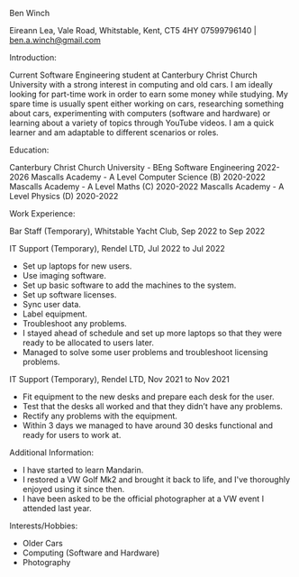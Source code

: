 Ben Winch

Eireann Lea,
Vale Road,
Whitstable,
Kent,
CT5 4HY
07599796140 | ben.a.winch@gmail.com

Introduction:

Current Software Engineering student at Canterbury Christ Church University with a strong interest in computing and old cars. I am ideally looking for part-time work in order to earn some money while studying. My spare time is usually spent either working on cars, researching something about cars, experimenting with computers (software and hardware) or learning about a variety of topics through YouTube videos. I am a quick learner and am adaptable to different scenarios or roles.

Education:

Canterbury Christ Church University - BEng Software Engineering 2022-2026
Mascalls Academy - A Level Computer Science (B) 2020-2022
Mascalls Academy - A Level Maths (C) 2020-2022
Mascalls Academy - A Level Physics (D) 2020-2022

Work Experience:

Bar Staff (Temporary), Whitstable Yacht Club, Sep 2022 to Sep 2022

IT Support (Temporary), Rendel LTD, Jul 2022 to Jul 2022
* Set up laptops for new users.
* Use imaging software.
* Set up basic software to add the machines to the system.
* Set up software licenses.
* Sync user data.
* Label equipment.
* Troubleshoot any problems.
* I stayed ahead of schedule and set up more laptops so that they were ready to be allocated to users later.
* Managed to solve some user problems and troubleshoot licensing problems.

IT Support (Temporary), Rendel LTD, Nov 2021 to Nov 2021
* Fit equipment to the new desks and prepare each desk for the user.
* Test that the desks all worked and that they didn’t have any problems.
* Rectify any problems with the equipment.
* Within 3 days we managed to have around 30 desks functional and ready for users to work at.

Additional Information:

* I have started to learn Mandarin.
* I restored a VW Golf Mk2 and brought it back to life, and I've thoroughly enjoyed using it since then.
* I have been asked to be the official photographer at a VW event I attended last year.

Interests/Hobbies:

* Older Cars
* Computing (Software and Hardware)
* Photography

